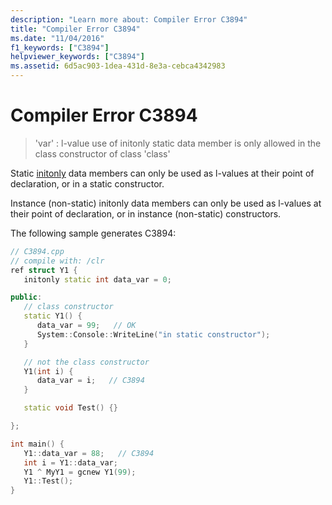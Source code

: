 ```yaml
---
description: "Learn more about: Compiler Error C3894"
title: "Compiler Error C3894"
ms.date: "11/04/2016"
f1_keywords: ["C3894"]
helpviewer_keywords: ["C3894"]
ms.assetid: 6d5ac903-1dea-431d-8e3a-cebca4342983
---
```

# Compiler Error C3894

> 'var' : l-value use of initonly static data member is only allowed in the class constructor of class 'class'

Static [initonly](../../dotnet/initonly-cpp-cli.md) data members can only be used as l-values at their point of declaration, or in a static constructor.

Instance (non-static) initonly data members can only be used as l-values at their point of declaration, or in instance (non-static) constructors.

The following sample generates C3894:

```cpp
// C3894.cpp
// compile with: /clr
ref struct Y1 {
   initonly static int data_var = 0;

public:
   // class constructor
   static Y1() {
      data_var = 99;   // OK
      System::Console::WriteLine("in static constructor");
   }

   // not the class constructor
   Y1(int i) {
      data_var = i;   // C3894
   }

   static void Test() {}

};

int main() {
   Y1::data_var = 88;   // C3894
   int i = Y1::data_var;
   Y1 ^ MyY1 = gcnew Y1(99);
   Y1::Test();
}
```
